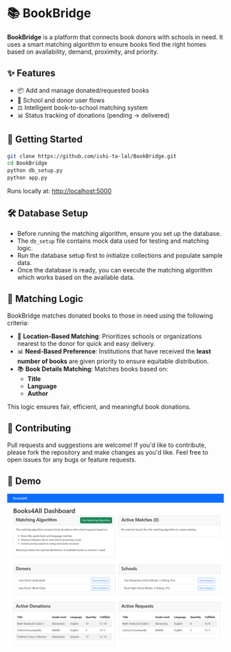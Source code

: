 # 📚 BookBridge

**BookBridge** is a platform that connects book donors with schools in need. It uses a smart matching algorithm to ensure books find the right homes based on availability, demand, proximity, and priority.

## ✨ Features

- 📦 Add and manage donated/requested books  
- 🏫 School and donor user flows  
- ⚖️ Intelligent book-to-school matching system  
- 📊 Status tracking of donations (pending → delivered)

## 🚀 Getting Started

```bash
git clone https://github.com/ishi-ta-lal/BookBridge.git
cd BookBridge
python db_setup.py
python app.py
```

Runs locally at: [http://localhost:5000](http://localhost:5000)

## 🛠️ Database Setup

- Before running the matching algorithm, ensure you set up the database.
- The `db_setup` file contains mock data used for testing and matching logic.
- Run the database setup first to initialize collections and populate sample data.
- Once the database is ready, you can execute the matching algorithm which works based on the available data.

## 🧠 Matching Logic

BookBridge matches donated books to those in need using the following criteria:

- 📍 **Location-Based Matching**: Prioritizes schools or organizations nearest to the donor for quick and easy delivery.
- 📊 **Need-Based Preference**: Institutions that have received the **least number of books** are given priority to ensure equitable distribution.
- 📚 **Book Details Matching**: Matches books based on:
  - **Title**
  - **Language**
  - **Author**

This logic ensures fair, efficient, and meaningful book donations.

## 🤝 Contributing

Pull requests and suggestions are welcome! If you'd like to contribute, please fork the repository and make changes as you'd like. Feel free to open issues for any bugs or feature requests.

## 📸 Demo

<!-- Replace `demo.png` with your actual image path -->
![BookBridge Demo](assets/demo.png)
